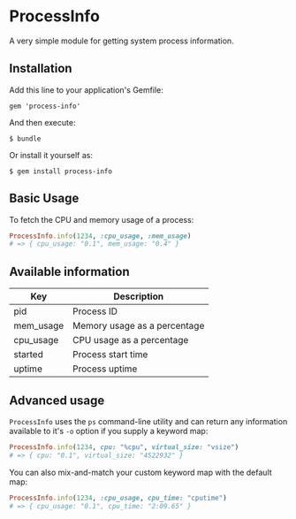 # ProcessInfo

A very simple module for getting system process information.

## Installation

Add this line to your application's Gemfile:

    gem 'process-info'

And then execute:

    $ bundle

Or install it yourself as:

    $ gem install process-info

## Basic Usage

To fetch the CPU and memory usage of a process:

```ruby
ProcessInfo.info(1234, :cpu_usage, :mem_usage)
# => { cpu_usage: "0.1", mem_usage: "0.4" }
```

## Available information

Key         | Description
----------- | ----------------------------
pid         | Process ID
mem_usage   | Memory usage as a percentage
cpu_usage   | CPU usage as a percentage
started     | Process start time
uptime      | Process uptime

## Advanced usage

`ProcessInfo` uses the `ps` command-line utility and can return any
information available to it's `-o` option if you supply a keyword map:

```ruby
ProcessInfo.info(1234, cpu: "%cpu", virtual_size: "vsize")
# => { cpu: "0.1", virtual_size: "4522932" }

```

You can also mix-and-match your custom keyword map with the default map:

```ruby
ProcessInfo.info(1234, :cpu_usage, cpu_time: "cputime")
# => { cpu_usage: "0.1", cpu_time: "2:09.65" }
```
